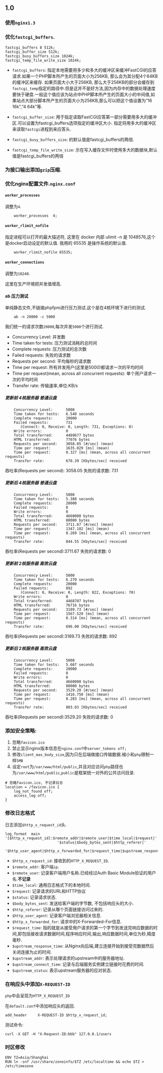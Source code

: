 ## 1.0

### 使用`nginx1.3`

### 优化`fastcgi_buffers`.

```
fastcgi_buffers 8 512k;
fastcgi_buffer_size 512k;
fastcgi_busy_buffers_size 1024k;
fastcgi_temp_file_write_size 1024k;
```

* `fastcgi_buffers`: 指定本地需要用多少和多大的缓冲区来缓冲FastCGI的应答请求.如果一个PHP脚本所产生的页面大小为256KB, 那么会为其分配4个64KB的缓冲区来缓存. 如果页面大小大于256KB, 那么大于256KB的部分会缓存到`fastcgi_temp`指定的路径中.但是这并不是好方法,因为内存中的数据处理速度要快于硬盘.一般这个值应该为站点中PHP脚本所产生的页面大小的中间值,如果站点大部分脚本所产生的页面大小为256KB,那么可以把这个值设置为“16 16k”,“4 64k"等.

* `fastcgi_buffer_size`: 用于指定读取FastCGI应答第一部分需要用多大的缓冲区.可以设置为fastcgi_buffers选项指定的缓冲区大小. 指定将用多大的缓冲区来读取`fastcgi`进程到来应答头.
* `fastcgi_busy_buffers_size`: 的默认值是fastcgi_buffers的两倍.
* `fastcgi_temp_file_write_size`: 示在写入缓存文件时使用多大的数据块,默认值是fastcgi_buffers的两倍

### 为接口输出添加`gzip`压缩.

### 优化nginx配置文件.`nginx.conf`

#### `worker_processes`

调整为`4`.

		worker_processes  4;

#### `worker_rlimit_nofile`

指定进程可以打开的最大描述符, 这里在 docker 内部 ulimit -n 是 1048576,这个是docker启动设定的默认值.
我用的 65535 是操作系统的默认值.

		worker_rlimit_nofile 65535;
		
#### `worker_connections`

调整为`10240`.

这里在生产环境把并发值增高.

#### ab 压力测试

单纯静态文件,不链接phpfpm进行压力测试.这个是在4核环境下进行的测试.


		ab -n 20000 -c 5000

我们统一的请求次数`20000`,每次并发`5000`个进行测试.	
	
* Concurrency Level: 并发数
* Time taken for tests: 压力测试消耗的总时间
* Complete requests: 压力测试的总次数
* Failed requests: 失败的请求数
* Requests per second: 平均每秒的请求数
* Time per request: 所有并发用户(这里是5000)都请求一次的平均时间
* Time per request(mean, across all concurrent requests): 单个用户请求一次的平均时间
* Transfer rate: 传输速率,单位:KB/s

		
##### 更新前 4核服务器 普通云盘
	
		Concurrency Level:      5000
		Time taken for tests:   6.540 seconds
		Complete requests:      20000
		Failed requests:        731
		   (Connect: 0, Receive: 0, Length: 731, Exceptions: 0)
		Write errors:           0
		Total transferred:      4489677 bytes
		HTML transferred:       77076 bytes
		Requests per second:    3058.05 [#/sec] (mean)
		Time per request:       1635.029 [ms] (mean)
		Time per request:       0.327 [ms] (mean, across all concurrent requests)
		Transfer rate:          670.39 [Kbytes/sec] received

吞吐率(Requests per second): 3058.05
失败的请求数: 731

##### 更新后 4核服务器 普通云盘

		Concurrency Level:      5000
		Time taken for tests:   5.388 seconds
		Complete requests:      20000
		Failed requests:        0
		Write errors:           0
		Total transferred:      4660000 bytes
		HTML transferred:       80000 bytes
		Requests per second:    3711.67 [#/sec] (mean)
		Time per request:       1347.102 [ms] (mean)
		Time per request:       0.269 [ms] (mean, across all concurrent requests)
		Transfer rate:          844.55 [Kbytes/sec] received
		
吞吐率(Requests per second):3711.67
失败的请求数: 0

##### 更新前 2核服务器 高效云盘

		Concurrency Level:      5000
		Time taken for tests:   6.270 seconds
		Complete requests:      20000
		Failed requests:        892
		   (Connect: 0, Receive: 0, Length: 822, Exceptions: 70)
		Write errors:           0
		Total transferred:      4468707 bytes
		HTML transferred:       76716 bytes
		Requests per second:    3189.73 [#/sec] (mean)
		Time per request:       1567.529 [ms] (mean)
		Time per request:       0.314 [ms] (mean, across all concurrent requests)
		Transfer rate:          696.00 [Kbytes/sec] received
		
吞吐率(Requests per second):3189.73
失败的请求数: 892

##### 更新后 2核服务器 高效云盘

		Concurrency Level:      5000
		Time taken for tests:   5.667 seconds
		Complete requests:      20000
		Failed requests:        0
		Write errors:           0
		Total transferred:      4660000 bytes
		HTML transferred:       80000 bytes
		Requests per second:    3529.20 [#/sec] (mean)
		Time per request:       1416.750 [ms] (mean)
		Time per request:       0.283 [ms] (mean, across all concurrent requests)
		Transfer rate:          803.03 [Kbytes/sec] received
		
吞吐率(Requests per second):3529.20
失败的请求数: 0

### 添加安全策略:

1. 忽略`favicon.ico`
2. 禁止显示nginx版本信息在`nginx.conf`中`server_tokens off;`
3. 修改`client_max_body_size`,因为只在后端做接口传输数据.缩小和`php`限制一样`5MB`
4. 设定`root`为`/var/www/html/public`,并且对应访问`php`路径也为`/var/www/html/public`,`public`是框架统一对外的公共访问目录.

```shell
# 忽略favicon.ico, 不记录日志 
location = /favicon.ico {
    log_not_found off;
    access_log off;
}
```

### 修改日志格式

日志添加`$http_x_request_id`头.

```
log_format  main   '[$http_x_request_id]:$remote_addr|$remote_user|$time_local|$request|'
                        '$status|$body_bytes_sent|$http_referer|'
                        '$http_user_agent|$http_x_forwarded_for|$request_time|$upstream_response_time|$upstream_addr|$upstream_connect_time|$upstream_status';
```                       

* `$http_x_request_id`: 接收到的`HTTP_X_REQUEST_ID`.
* `$remote_addr`: 客户端`ip`.
* `$remote_user`: 记录客户端用户名称.已经经过Auth Basic Module验证的用户名.**不记录**
* `$time_local`: 通用日志格式下的本地时间.
* `$request`: 记录请求的URL和HTTP协议
* `$status`: 记录请求状态.
* `$body_bytes_sent`: 发送给客户端的字节数, 不包括响应头的大小.
* `$http_referer`: 记录从哪个页面链接访问过来的.
* `$http_user_agent`: 记录客户端浏览器相关信息.
* `$http_x_forwarded_for`: 请求中的X-Forwarded-For信息.
* `$request_time`: 指的就是从接受用户请求的第一个字节到发送完响应数据的时间,即包括接收请求数据时间,程序响应时间,输出,响应数据时间,单位为秒,精度毫秒.
* `$upstream_response_time`: 从Nginx向后端,建立连接开始到接受完数据然后关闭连接为止的时间.
* `$upstream_addr`: 表示处理请求的upstream中的服务器地址.
* `$upstream_connect_time`: 记录与后端服务实例建立链接时花费的时间.
* `$upstream_status`: 表示upstream服务器的应对状态.

    
### 在响应头中添加`X-REQUEST-ID`

`php`中会呈现为`HTTP_X_REQUEST_ID`

在`default.conf`中添加响应头的返回.

`add_header     X-REQUEST-ID $http_x_request_id;`

测试命令:

```
curl -X GET -H "X-Request-ID:bbb" 127.0.0.1/users
```

### 时区修改

```
ENV TZ=Asia/Shanghai
RUN ln -snf /usr/share/zoneinfo/$TZ /etc/localtime && echo $TZ > /etc/timezone
```